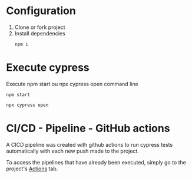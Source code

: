 # Configuration
1. Clone or fork project
2. Install dependencies
     ```
    npm i
    ```

# Execute cypress
Execute npm start ou npx cypress open command line
```
npm start
```
```
npx cypress open
```

# CI/CD - Pipeline - GitHub actions
A CICD pipeline was created with github actions to run cypress tests automatically with each new push made to the project.

To access the pipelines that have already been executed, simply go to the project's [Actions](https://github.com/pgondim/tkelevatorsTechChallenge/actions) tab.
